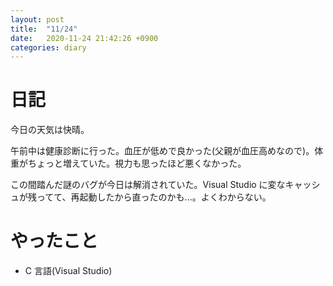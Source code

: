 ```yaml
---
layout: post
title:  "11/24"
date:   2020-11-24 21:42:26 +0900
categories: diary
---
```

# 日記

今日の天気は快晴。

午前中は健康診断に行った。血圧が低めで良かった(父親が血圧高めなので)。体重がちょっと増えていた。視力も思ったほど悪くなかった。

この間踏んだ謎のバグが今日は解消されていた。Visual Studio に変なキャッシュが残ってて、再起動したから直ったのかも...。よくわからない。

# やったこと

- C 言語(Visual Studio)